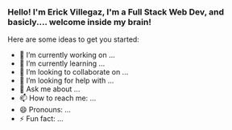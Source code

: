 ### Hello! I'm Erick Villegaz, I'm a Full Stack Web Dev, and basicly.... welcome inside my brain! <a href="https://media.giphy.com/media/LpiVeIRgrqVsZJpM5H/giphy.gif"></a> 


Here are some ideas to get you started:

- 🔭 I’m currently working on ...
- 🌱 I’m currently learning ...
- 👯 I’m looking to collaborate on ...
- 🤔 I’m looking for help with ...
- 💬 Ask me about ...
- 📫 How to reach me: ...
- 😄 Pronouns: ...
- ⚡ Fun fact: ...

